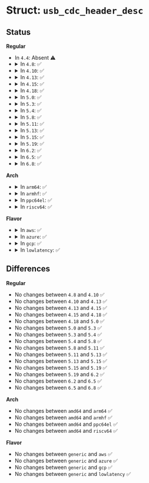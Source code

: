 # Struct: <code>usb_cdc_header_desc</code>

## Status
<b>Regular</b>
<ul>
<li>
In <code>4.4</code>: Absent ⚠️
</li>
<li>
<details>
<summary>In <code>4.8</code>: ✅</summary>

```c
struct usb_cdc_header_desc {
    __u8 bLength;
    __u8 bDescriptorType;
    __u8 bDescriptorSubType;
    __le16 bcdCDC;
};
```
</details>
</li>
<li>
<details>
<summary>In <code>4.10</code>: ✅</summary>

```c
struct usb_cdc_header_desc {
    __u8 bLength;
    __u8 bDescriptorType;
    __u8 bDescriptorSubType;
    __le16 bcdCDC;
};
```
</details>
</li>
<li>
<details>
<summary>In <code>4.13</code>: ✅</summary>

```c
struct usb_cdc_header_desc {
    __u8 bLength;
    __u8 bDescriptorType;
    __u8 bDescriptorSubType;
    __le16 bcdCDC;
};
```
</details>
</li>
<li>
<details>
<summary>In <code>4.15</code>: ✅</summary>

```c
struct usb_cdc_header_desc {
    __u8 bLength;
    __u8 bDescriptorType;
    __u8 bDescriptorSubType;
    __le16 bcdCDC;
};
```
</details>
</li>
<li>
<details>
<summary>In <code>4.18</code>: ✅</summary>

```c
struct usb_cdc_header_desc {
    __u8 bLength;
    __u8 bDescriptorType;
    __u8 bDescriptorSubType;
    __le16 bcdCDC;
};
```
</details>
</li>
<li>
<details>
<summary>In <code>5.0</code>: ✅</summary>

```c
struct usb_cdc_header_desc {
    __u8 bLength;
    __u8 bDescriptorType;
    __u8 bDescriptorSubType;
    __le16 bcdCDC;
};
```
</details>
</li>
<li>
<details>
<summary>In <code>5.3</code>: ✅</summary>

```c
struct usb_cdc_header_desc {
    __u8 bLength;
    __u8 bDescriptorType;
    __u8 bDescriptorSubType;
    __le16 bcdCDC;
};
```
</details>
</li>
<li>
<details>
<summary>In <code>5.4</code>: ✅</summary>

```c
struct usb_cdc_header_desc {
    __u8 bLength;
    __u8 bDescriptorType;
    __u8 bDescriptorSubType;
    __le16 bcdCDC;
};
```
</details>
</li>
<li>
<details>
<summary>In <code>5.8</code>: ✅</summary>

```c
struct usb_cdc_header_desc {
    __u8 bLength;
    __u8 bDescriptorType;
    __u8 bDescriptorSubType;
    __le16 bcdCDC;
};
```
</details>
</li>
<li>
<details>
<summary>In <code>5.11</code>: ✅</summary>

```c
struct usb_cdc_header_desc {
    __u8 bLength;
    __u8 bDescriptorType;
    __u8 bDescriptorSubType;
    __le16 bcdCDC;
};
```
</details>
</li>
<li>
<details>
<summary>In <code>5.13</code>: ✅</summary>

```c
struct usb_cdc_header_desc {
    __u8 bLength;
    __u8 bDescriptorType;
    __u8 bDescriptorSubType;
    __le16 bcdCDC;
};
```
</details>
</li>
<li>
<details>
<summary>In <code>5.15</code>: ✅</summary>

```c
struct usb_cdc_header_desc {
    __u8 bLength;
    __u8 bDescriptorType;
    __u8 bDescriptorSubType;
    __le16 bcdCDC;
};
```
</details>
</li>
<li>
<details>
<summary>In <code>5.19</code>: ✅</summary>

```c
struct usb_cdc_header_desc {
    __u8 bLength;
    __u8 bDescriptorType;
    __u8 bDescriptorSubType;
    __le16 bcdCDC;
};
```
</details>
</li>
<li>
<details>
<summary>In <code>6.2</code>: ✅</summary>

```c
struct usb_cdc_header_desc {
    __u8 bLength;
    __u8 bDescriptorType;
    __u8 bDescriptorSubType;
    __le16 bcdCDC;
};
```
</details>
</li>
<li>
<details>
<summary>In <code>6.5</code>: ✅</summary>

```c
struct usb_cdc_header_desc {
    __u8 bLength;
    __u8 bDescriptorType;
    __u8 bDescriptorSubType;
    __le16 bcdCDC;
};
```
</details>
</li>
<li>
<details>
<summary>In <code>6.8</code>: ✅</summary>

```c
struct usb_cdc_header_desc {
    __u8 bLength;
    __u8 bDescriptorType;
    __u8 bDescriptorSubType;
    __le16 bcdCDC;
};
```
</details>
</li>
</ul>
<b>Arch</b>
<ul>
<li>
<details>
<summary>In <code>arm64</code>: ✅</summary>

```c
struct usb_cdc_header_desc {
    __u8 bLength;
    __u8 bDescriptorType;
    __u8 bDescriptorSubType;
    __le16 bcdCDC;
};
```
</details>
</li>
<li>
<details>
<summary>In <code>armhf</code>: ✅</summary>

```c
struct usb_cdc_header_desc {
    __u8 bLength;
    __u8 bDescriptorType;
    __u8 bDescriptorSubType;
    __le16 bcdCDC;
};
```
</details>
</li>
<li>
<details>
<summary>In <code>ppc64el</code>: ✅</summary>

```c
struct usb_cdc_header_desc {
    __u8 bLength;
    __u8 bDescriptorType;
    __u8 bDescriptorSubType;
    __le16 bcdCDC;
};
```
</details>
</li>
<li>
<details>
<summary>In <code>riscv64</code>: ✅</summary>

```c
struct usb_cdc_header_desc {
    __u8 bLength;
    __u8 bDescriptorType;
    __u8 bDescriptorSubType;
    __le16 bcdCDC;
};
```
</details>
</li>
</ul>
<b>Flavor</b>
<ul>
<li>
<details>
<summary>In <code>aws</code>: ✅</summary>

```c
struct usb_cdc_header_desc {
    __u8 bLength;
    __u8 bDescriptorType;
    __u8 bDescriptorSubType;
    __le16 bcdCDC;
};
```
</details>
</li>
<li>
<details>
<summary>In <code>azure</code>: ✅</summary>

```c
struct usb_cdc_header_desc {
    __u8 bLength;
    __u8 bDescriptorType;
    __u8 bDescriptorSubType;
    __le16 bcdCDC;
};
```
</details>
</li>
<li>
<details>
<summary>In <code>gcp</code>: ✅</summary>

```c
struct usb_cdc_header_desc {
    __u8 bLength;
    __u8 bDescriptorType;
    __u8 bDescriptorSubType;
    __le16 bcdCDC;
};
```
</details>
</li>
<li>
<details>
<summary>In <code>lowlatency</code>: ✅</summary>

```c
struct usb_cdc_header_desc {
    __u8 bLength;
    __u8 bDescriptorType;
    __u8 bDescriptorSubType;
    __le16 bcdCDC;
};
```
</details>
</li>
</ul>

## Differences
<b>Regular</b>
<ul>
<li>
No changes between <code>4.8</code> and <code>4.10</code> ✅
</li>
<li>
No changes between <code>4.10</code> and <code>4.13</code> ✅
</li>
<li>
No changes between <code>4.13</code> and <code>4.15</code> ✅
</li>
<li>
No changes between <code>4.15</code> and <code>4.18</code> ✅
</li>
<li>
No changes between <code>4.18</code> and <code>5.0</code> ✅
</li>
<li>
No changes between <code>5.0</code> and <code>5.3</code> ✅
</li>
<li>
No changes between <code>5.3</code> and <code>5.4</code> ✅
</li>
<li>
No changes between <code>5.4</code> and <code>5.8</code> ✅
</li>
<li>
No changes between <code>5.8</code> and <code>5.11</code> ✅
</li>
<li>
No changes between <code>5.11</code> and <code>5.13</code> ✅
</li>
<li>
No changes between <code>5.13</code> and <code>5.15</code> ✅
</li>
<li>
No changes between <code>5.15</code> and <code>5.19</code> ✅
</li>
<li>
No changes between <code>5.19</code> and <code>6.2</code> ✅
</li>
<li>
No changes between <code>6.2</code> and <code>6.5</code> ✅
</li>
<li>
No changes between <code>6.5</code> and <code>6.8</code> ✅
</li>
</ul>
<b>Arch</b>
<ul>
<li>
No changes between <code>amd64</code> and <code>arm64</code> ✅
</li>
<li>
No changes between <code>amd64</code> and <code>armhf</code> ✅
</li>
<li>
No changes between <code>amd64</code> and <code>ppc64el</code> ✅
</li>
<li>
No changes between <code>amd64</code> and <code>riscv64</code> ✅
</li>
</ul>
<b>Flavor</b>
<ul>
<li>
No changes between <code>generic</code> and <code>aws</code> ✅
</li>
<li>
No changes between <code>generic</code> and <code>azure</code> ✅
</li>
<li>
No changes between <code>generic</code> and <code>gcp</code> ✅
</li>
<li>
No changes between <code>generic</code> and <code>lowlatency</code> ✅
</li>
</ul>
